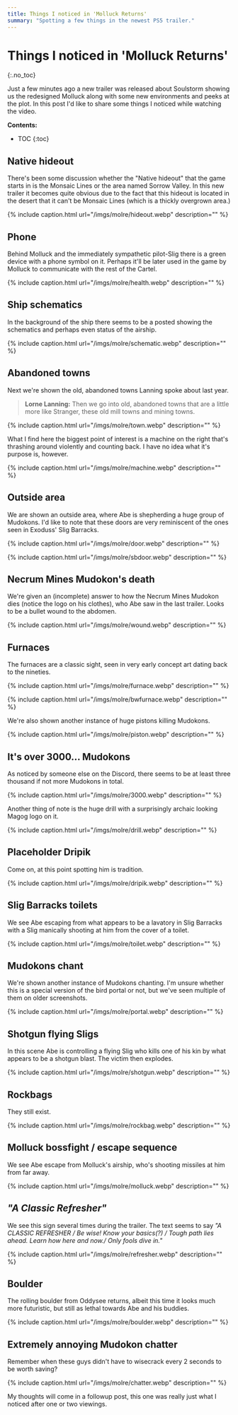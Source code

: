 ```yaml
---
title: Things I noticed in 'Molluck Returns'
summary: "Spotting a few things in the newest PS5 trailer."
---
```


# Things I noticed in 'Molluck Returns'

{:.no_toc}

Just a few minutes ago a new trailer was released about Soulstorm showing us the redesigned Molluck
along with some new environments and peeks at the plot. In this post I'd like to share some things I
noticed while watching the video.

**Contents:**

- TOC
{:toc}

## Native hideout

There's been some discussion whether the "Native hideout" that the game starts in is the Monsaic
Lines or the area named Sorrow Valley. In this new trailer it becomes quite obvious due to the fact
that this hideout is located in the desert that it can't be Monsaic Lines (which is a thickly
overgrown area.)

{% include caption.html url="/imgs/molre/hideout.webp" description="" %}

## Phone

Behind Molluck and the immediately sympathetic pilot-Slig there is a green device with a phone
symbol on it. Perhaps it'll be later used in the game by Molluck to communicate with the rest of the
Cartel.

{% include caption.html url="/imgs/molre/health.webp" description="" %}

## Ship schematics

In the background of the ship there seems to be a posted showing the schematics and perhaps even
status of the airship.

{% include caption.html url="/imgs/molre/schematic.webp" description="" %}

## Abandoned towns

Next we're shown the old, abandoned towns Lanning spoke about last year.

> **Lorne Lanning:** Then we go into old, abandoned towns that are a little more like Stranger, these old mill towns and mining towns.

{% include caption.html url="/imgs/molre/town.webp" description="" %}

What I find here the biggest point of interest is a machine on the right that's thrashing around
violently and counting back. I have no idea what it's purpose is, however.

{% include caption.html url="/imgs/molre/machine.webp" description="" %}

## Outside area

We are shown an outside area, where Abe is shepherding a huge group of Mudokons. I'd like to note
that these doors are very reminiscent of the ones seen in Exoduss' Slig Barracks.

{% include caption.html url="/imgs/molre/door.webp" description="" %}

{% include caption.html url="/imgs/molre/sbdoor.webp" description="" %}

## Necrum Mines Mudokon's death

We're given an (incomplete) answer to how the Necrum Mines Mudokon dies (notice the logo on his
clothes), who Abe saw in the last trailer. Looks to be a bullet wound to the abdomen.

{% include caption.html url="/imgs/molre/wound.webp" description="" %}

## Furnaces

The furnaces are a classic sight, seen in very early concept art dating back to the nineties.

{% include caption.html url="/imgs/molre/furnace.webp" description="" %}

{% include caption.html url="/imgs/molre/bwfurnace.webp" description="" %}

We're also shown another instance of huge pistons killing Mudokons.

{% include caption.html url="/imgs/molre/piston.webp" description="" %}

## It's over 3000... Mudokons

As noticed by someone else on the Discord, there seems to be at least three thousand if not more
Mudokons in total.

{% include caption.html url="/imgs/molre/3000.webp" description="" %}

Another thing of note is the huge drill with a surprisingly archaic looking Magog logo on it.

{% include caption.html url="/imgs/molre/drill.webp" description="" %}

## Placeholder Dripik

Come on, at this point spotting him is tradition.

{% include caption.html url="/imgs/molre/dripik.webp" description="" %}

## Slig Barracks toilets

We see Abe escaping from what appears to be a lavatory in Slig Barracks with a Slig manically
shooting at him from the cover of a toilet.

{% include caption.html url="/imgs/molre/toilet.webp" description="" %}

## Mudokons chant

We're shown another instance of Mudokons chanting. I'm unsure whether this is a special version of
the bird portal or not, but we've seen multiple of them on older screenshots.

{% include caption.html url="/imgs/molre/portal.webp" description="" %}

## Shotgun flying Sligs

In this scene Abe is controlling a flying Slig who kills one of his kin by what appears to be a
shotgun blast. The victim then explodes.

{% include caption.html url="/imgs/molre/shotgun.webp" description="" %}

## Rockbags

They still exist.

{% include caption.html url="/imgs/molre/rockbag.webp" description="" %}

## Molluck bossfight / escape sequence

We see Abe escape from Molluck's airship, who's shooting missiles at him from far away.

{% include caption.html url="/imgs/molre/molluck.webp" description="" %}

## _"A Classic Refresher"_

We see this sign several times during the trailer. The text seems to say _"A CLASSIC REFRESHER / Be
wise! Know your basics(?) / Tough path lies ahead. Learn how here and now./ Only fools dive in."_

{% include caption.html url="/imgs/molre/refresher.webp" description="" %}

## Boulder

The rolling boulder from Oddysee returns, albeit this time it looks much more futuristic, but still
as lethal towards Abe and his buddies.

{% include caption.html url="/imgs/molre/boulder.webp" description="" %}

## Extremely annoying Mudokon chatter

Remember when these guys didn't have to wisecrack every 2 seconds to be worth saving?

{% include caption.html url="/imgs/molre/chatter.webp" description="" %}

My thoughts will come in a followup post, this one was really just what I noticed after one or two
viewings.

